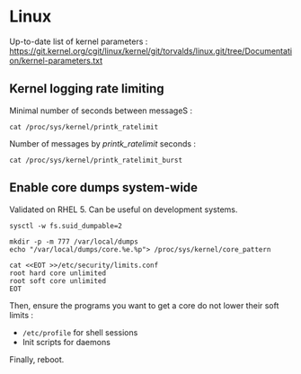 # Linux #

Up-to-date list of kernel parameters : <https://git.kernel.org/cgit/linux/kernel/git/torvalds/linux.git/tree/Documentation/kernel-parameters.txt>

## Kernel logging rate limiting ##

Minimal number of seconds between messageS :

~~~~~
cat /proc/sys/kernel/printk_ratelimit
~~~~~

Number of messages by *printk_ratelimit* seconds :

~~~~~
cat /proc/sys/kernel/printk_ratelimit_burst
~~~~~

## Enable core dumps system-wide ##

Validated on RHEL 5.
Can be useful on development systems.

~~~~~
sysctl -w fs.suid_dumpable=2

mkdir -p -m 777 /var/local/dumps
echo "/var/local/dumps/core.%e.%p"> /proc/sys/kernel/core_pattern

cat <<EOT >>/etc/security/limits.conf
root hard core unlimited
root soft core unlimited
EOT
~~~~~

Then, ensure the programs you want to get a core do not lower their soft limits :

- `/etc/profile` for shell sessions
- Init scripts for daemons

Finally, reboot.

